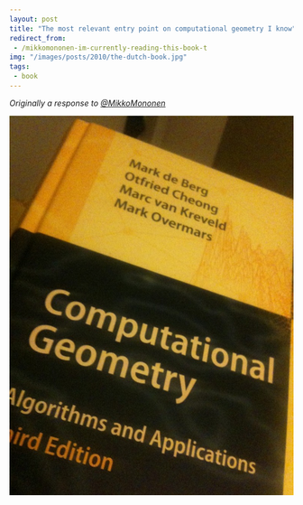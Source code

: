 ```yaml
---
layout: post
title: "The most relevant entry point on computational geometry I know"
redirect_from:
 - /mikkomononen-im-currently-reading-this-book-t
img: "/images/posts/2010/the-dutch-book.jpg"
tags:
 - book
---
```


*Originally a response to [@MikkoMononen](https://twitter.com/mikkomononen)*

![The Dutch Book](/images/posts/2010/the-dutch-book.jpg "The Dutch Book")
